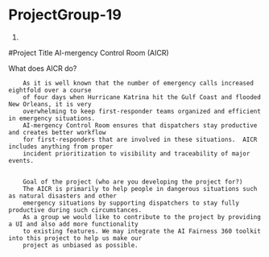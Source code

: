 # ProjectGroup-19
1.
#Project Title
AI-mergency Control Room (AICR)
       
   What does AICR do?

		As it is well known that the number of emergency calls increased eightfold over a course
		of four days when Hurricane Katrina hit the Gulf Coast and flooded New Orleans, it is very
		overwhelming to keep first-responder teams organized and efficient in emergency situations.
		AI-mergency Control Room ensures that dispatchers stay productive and creates better workflow 
		for first-responders that are involved in these situations.  AICR includes anything from proper
		incident prioritization to visibility and traceability of major events.


		Goal of the project (who are you developing the project for?)
		The AICR is primarily to help people in dangerous situations such as natural disasters and other
		emergency situations by supporting dispatchers to stay fully productive during such circumstances. 
		As a group we would like to contribute to the project by providing a UI and also add more functionality
		to existing features. We may integrate the AI Fairness 360 toolkit into this project to help us make our 
		project as unbiased as possible.
